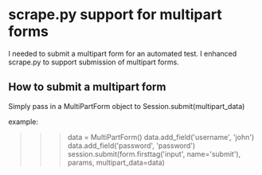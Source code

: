 scrape.py support for multipart forms
=====================================

I needed to submit a multipart form for an automated test.  I enhanced scrape.py to support submission of multipart forms.

How to submit a multipart form
------------------------------
Simply pass in a MultiPartForm object to Session.submit(multipart_data)

example:

>>> data = MultiPartForm()
>>> data.add_field('username', 'john')
>>> data.add_field('password', 'password')
>>> session.submit(form.firsttag('input', name='submit'), params, multipart_data=data)